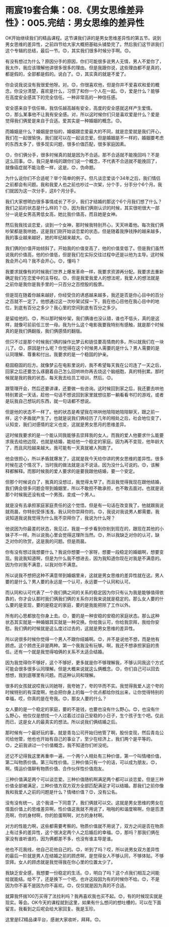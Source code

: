 # 雨宸19套合集：08.《男女思维差异性》：005.完结：男女思维的差异性

OK开始继续我们的精品课程。这节课我们讲的是男女思维差异性的第五节。说到男女思维的差异性，之前四节给大家大概把基础头铺垫完了。然后我们这节讲我们这个专辑的总结，最后一节。😊，其实我们很多时候分手啊。😊。

有没有想过为什么？原因分手的原因，你们可能很多说男人无情，男人不爱你了，我太作，我应该理解他讲很多很多的理由。但是我跟你说，这些理由都不是真的，都是假的，全部都是假的。说白了。😊，其实真的就是不爱了。

你会说我说没有我很爱他呀。对。😊，你很喜欢他，但是你并不爱喜欢和爱的概念，你没分清楚，喜欢是什么，习惯了和你一个人在一起。😊，爱是什么？能够在高度安全感其下的完全信任。一种非常高的一种信任感。

安全感来自于信任嘛，我信任越高越有安全，高度的安全感就这样产生爱情。😊，那么某事他不让我有安全感。对，所以这时候你们只是喜欢爱是什么？爱是觉得我们俩爱是来自于合适。爱其实是一种婚姻的概念。😊。

而婚姻是什么？婚姻是世俗的，婚姻跟恋爱最大的不同，就是恋爱就是我们开心，我们在一起很愉快，我们就可以在一起谈恋爱。但是婚姻是不一样的，婚姻要考虑的东西太多了，很多现实问题，很多价值匹配，很多家庭因素。

😊，你们俩分手，很多时候真的就是因为不合适。那不合适就不能挽回吗？不是这么回事。😊，我只是单纯的跟你们说一个概念，不代表不合适就不能挽回了，就像癌症就不能治愈一样，这是。😊，伪命题。

为什么说你们不合适呢？举个简单的例子。但凡谈恋爱谈个34年之后，我们情侣之前都会有问题。我和我爱人也之前也吵过一次架，分个手，分手分个6个月。我们就因为这一次分手，这6个月分手。

我们大家想明白很多事情成长了不少，我们才结婚的那这个6个月我们想了什么？我们之前的状态是什么样的？😊，因为我们俩刚认识的时候，其实很呃很大一部分一说是女男高男低女高，她比我价值高，而且她是女神。

然后我我找谈恋爱，谈到一个女神，那时候我特别开心，天天哄着他。每次我们俩吵架都是我哄她，这是我们刚开始谈恋爱的状态。但是随着我挣钱挣的越来越多，我的事业越来越好，她的年纪越来越大。😊。

我们俩的价值开始倾斜了。开始我的价值变高了，他的价值变低了。但是我们虽然说我的价值高，他的价值低，但是我们在实际交往过程中还是以他为主导。这时候我会开心吗？我不会开心。😊，懂吗？

我要求就像有的时候我们世界上爆发革命一样，我要求资源再分配。我要求去重新确定我们在恋爱中的主导权。😊，但是我爱我爱人的想法呢，我爱人的想法就是之前你是我你是我手里的一只百分之百控股的股票。

但是现在随着你越来越好，你经受住的诱惑越来越多，我还是否是你心目中的百分之百就不一定了。他想通过这一次吵架试探一下，我在他心目他在我心目中的地位，到底有百分之多少？我心里的空间到底有百分之多少。

是留给他的。😊，所以那时候吵架，我们俩谁也没认错，谁也不低头，真的是这样，就像可前前任三世一母。我为什么这个电影我要我特别有感触，就是那个时候真的是我们俩翻版，我们俩感情的翻版。

但只不过是那个时候我们俩的操作比梦云和链佳要高情商的多。所以就我们在一块儿了。😊，原因是什么呢？你觉得在这个时候男人需要的是什么？男人需要的是认同理解、尊重和付出。我要求的是一个稳固的护亲。

稳固稳固的后方。就像梦云在电影里说的，我不希望每天我在公司连了一天之后，回家之后还要怎么琢磨着自己怎么回哄哄你再去烧这个脑细胞，真的特别累。那时候就是我的我的状态，每天我去给员工培训，然后。😊。

跟管理开会，然后还要讲课，还要做一些咨询。这时候回到家之后，我还要去哄他特别累说一天话，趁他一句话不想说回到家里就想往那一躺看看书打的游戏，或者是玩我自己想玩的东西，就一句话都不想说。

但是他的状态不一样了。他的状态是希望我在哄哄他陪陪她陪陪聊天，跟之前一样，这个矛盾就产生了。也就是说我们俩经历了几年的相处之后，社会地位变了，认知变，我们对感情的定义也变，这就是男女思月的思维差异。

这时候我要求的是一个能认同我能够去崇拜我的女人。而我的爱人他要求什么能要求我去给他边现，也就是结婚，能给他一个稳定的家庭。因为再不变现，他年龄大了，而且风险越来越大。我可能有一天真就被人狗跑了。

他会很担心，所以矛盾就爆发了，这就是我今天给你讲的男女思维的差异性。很多时候在这个情况下，当时我的做法就是淡不说话，因为没什么可说的。😊，该解释都解释。而那时候我的爱人要求的是要我跟他结婚，要一个安定。

但那个时候说白了，我真的没想过，我觉得太早了。而且我觉得我现在跟他结婚，我们俩会很多问题会带到婚姻里，所以不敢担不敢承担，也不敢去面对。也就是说那个时候我还没有成一个男孩，变成一个男人。

就是没有去承担家庭家庭责任的这个觉悟。但是有一句话在改变我了。他就跟我说就雨晨，你特别受侈浅浅，我认同你崇拜你的。😊，我说对我说男人都需要。我说知道我说我觉得为什么我不崇拜你了，我说为什么呀？

他说因为你最差的状态，我见过，我是一步步看到你别到现在的，跟现在其他的小妹子不一样。所以说我心里会觉得这理所当然。😊，所以我缺乏对你的认可，缺乏对你的欣赏，这是我的问题。但是雨晨。

你有没有想过我想要什么？我说你想要一个家呀，想要一段稳定的婚姻啊，想要变现。我说我知道啊，但是为什么我不想进去，因为我知道你现在对我是不满意的。因为你对我不满意，以我对你不满意。

所以说我不想把这种不满意带到婚姻里来，这就是男女思维的差异性就在这。男人要的是什么？男人要的永远是一个认可，永远要一个认同和认可。

而认同和认可代表了一个我们俩之间的关系的稳定因为你只有认为我是能够值得依靠的，你才会认那时我们俩我们俩的关系你对我来说就是稳定的。那么女人要的什么要的是变现，要的是稳定的家庭，要的是我能把除了工作以外。

所有的心思都放在你身上去。😊，要的是一种安稳的安稳的家庭状态。那么这种状态其实就是一种婚姻其实就是一种交换。你给我认可，你给我崇拜，我给你安慰。我们俩的时候就是这么度过过去的，这就是男女思维的差异性。

所以说很多时候你觉得一个男人不跟你结婚啊。😊，并不是说他不想，而是他有顾虑。这个顾虑无非是两种。第一个我我没有玩够。啊，我还不想承担家庭的责任。还有一个就是我觉得咱俩的关系不太适合结婚。

因为我觉得你不够好，这个不够好，更多就是你不够理解我，不够认同我这个方式可能会很多很多认同理解。但是大概来说就这么俩概念。😊，你们自己可以回去想想，我到底哪里有问题。而这种认同和理解。

很多的女孩就说哎我认同她呀，我夸她了，夸的华而不实。我觉得我爱人这个夸的时候特别的有深度啊，他会把你身上的每一个优点都给你找出来，让你觉得特别的幸福，哎，你真的是在夸我。😊，那女人要的什么？

女人要的是一个稳定的家庭，要的不是钱，也要也没有什么野心。😊，也没有什么野心，他仅仅是想找一个人过着过过自己安稳的小日子，生个孩子生个吧。仅此而已，这是女人的最真实的想法。所以说我们俩结婚之后。

那时候有一个最好玩的事，就是青岛公司开始归他管了啊，股份变现，然后青岛公司给他管，他也也开始有自己的事业了，至少在经济上，我们两个是平等的。😊，之前我讲过一个价值概念，我不知道你们听没呃。

还记不记得我这里再重申一遍，一个两个人相处有三种价值，第一个叫情绪价值，第二叫物质价值。第三叫性价值。三种价值只有一个的话，可以成为朋友。😊，啊，情运价值聊有物质价值、合作伙伴性价值炮友。

三种价值满足两个可以谈恋爱。三种价值随机啊满足两个都可以谈恋爱。但是三种价值全部被满足，三种价值方双方双方全部匹配满足才可以结婚。那我们之前你像我和我爱人之前的问题是什么？情绪价值？😊，没有公名。

没有没有统一。这个我请一下同意了，我们俩就可以交。这就是男女思维的男女在情面价值上的思维差异啊，性价值这我就不用说了，啪啪的和谐度嘛啊，你是否漂亮啊，你的身材啊，你的脸蛋啊啊，对方的身材啊。

对方的性能力啊，这些都需要考察的。物质价值就不用说了，双方之间是否在物质上有过多的差异性，这个很决定两个人之后婚后的幸福。😊，那吗？那我们俩在家没有谁听谁的，因为俩都差不多，也没有谁主导是谁。

他也不花我线，他自己花他自己的。😊，听到了吗？哎，所以说男女双方差异性的最后一阶就是男人在结婚之前的顾虑啊，是觉得女人不够认同，不够体贴，不够崇拜。女人的顾虑就是我觉得我在你心里的位置太少了。

我缺乏安全感，我想要一份稳定的生活。😊，明白了吗？这个点我们相互之间能给就能结。给不了，还是换下一个吧。也许这段因为有的时候你不给。😊，不是因为你不喜不是因为你不喜欢。😊，仅仅就是因为真的不合适。

就算我怀揣100万买得了法拉利吗？我再喜欢我也买不起。😊，有的时候现实就是现实。等会。OK今天的课程就到这里，如果有什么想问的想吐槽的，可以在下面留言。我看到之后呢会给大家回复。我是玉珍。

这里是EZ精品课平台，感谢大家收听，拜拜。😊。